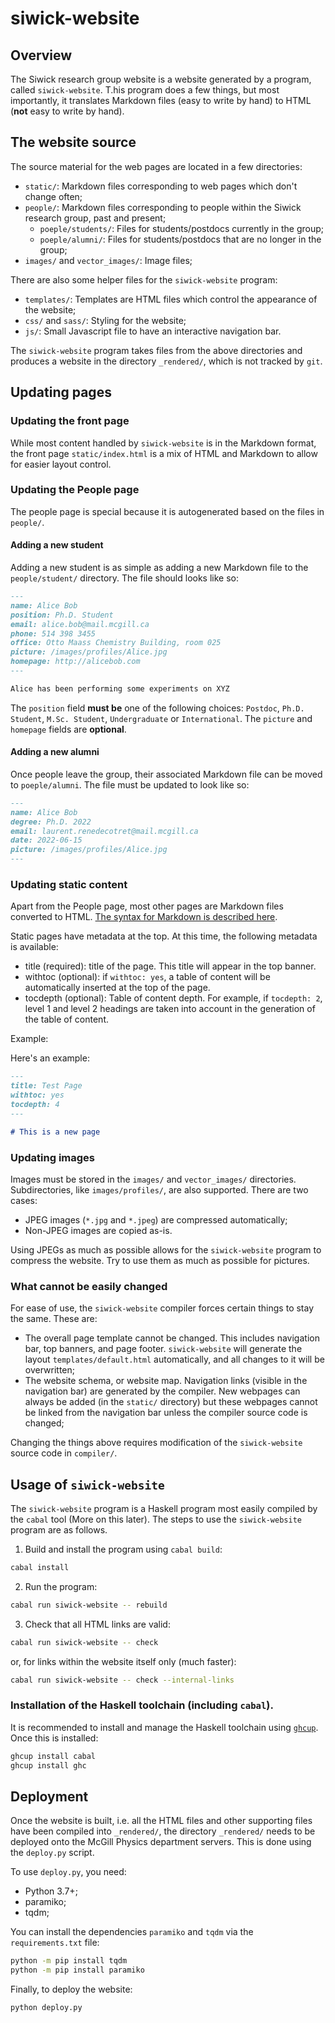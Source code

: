 # siwick-website

## Overview

The Siwick research group website is a website generated by a program, called `siwick-website`. T.his program does a few things, but most importantly, it translates Markdown files (easy to write by hand) to HTML (**not** easy to write by hand).

## The website source

The source material for the web pages are located in a few directories:

* `static/`: Markdown files corresponding to web pages which don't change often;
* `people/`: Markdown files corresponding to people within the Siwick research group, past and present;
    * `poeple/students/`: Files for students/postdocs currently in the group;
    * `poeple/alumni/`: Files for students/postdocs that are no longer in the group;
* `images/` and `vector_images/`: Image files;

There are also some helper files for the `siwick-website` program:

* `templates/`: Templates are HTML files which control the appearance of the website;
* `css/` and `sass/`: Styling for the website;
* `js/`: Small Javascript file to have an interactive navigation bar.

The `siwick-website` program takes files from the above directories and produces a website in the directory `_rendered/`, which is not tracked by `git`.

## Updating pages

### Updating the front page

While most content handled by `siwick-website` is in the Markdown format, the front page `static/index.html` is a mix of HTML and Markdown to allow for easier layout control.

### Updating the People page


The people page is special because it is autogenerated based on the files in `people/`. 

#### Adding a new student

Adding a new student is as simple as adding a new Markdown file to the `people/student/` directory. The file should looks like so:

```markdown
---
name: Alice Bob
position: Ph.D. Student
email: alice.bob@mail.mcgill.ca
phone: 514 398 3455
office: Otto Maass Chemistry Building, room 025
picture: /images/profiles/Alice.jpg
homepage: http://alicebob.com 
---

Alice has been performing some experiments on XYZ 
```

The `position` field **must be** one of the following choices: `Postdoc`, `Ph.D. Student`, `M.Sc. Student`, `Undergraduate` or `International`. The `picture` and `homepage` fields are **optional**.

#### Adding a new alumni

Once people leave the group, their associated Markdown file can be moved to `poeple/alumni`. The file must be updated to look like so:

```markdown
---
name: Alice Bob
degree: Ph.D. 2022
email: laurent.renedecotret@mail.mcgill.ca
date: 2022-06-15
picture: /images/profiles/Alice.jpg
---
```



### Updating static content

Apart from the People page, most other pages are Markdown files converted to HTML. [The syntax for Markdown is described here](https://daringfireball.net/projects/markdown/syntax).

Static pages have metadata at the top. At this time, the following metadata is available:

* title (required): title of the page. This title will appear in the top banner.
* withtoc (optional): if `withtoc: yes`, a table of content will be automatically inserted at the top of the page.
* tocdepth (optional): Table of content depth. For example, if `tocdepth: 2`, level 1 and level 2 headings are taken into account in the generation of the table of content.

Example:

Here's an example:

```markdown
---
title: Test Page
withtoc: yes
tocdepth: 4
---

# This is a new page
```

### Updating images

Images must be stored in the `images/` and `vector_images/` directories. Subdirectories, like `images/profiles/`, are also supported. There are two cases:

* JPEG images (`*.jpg` and `*.jpeg`) are compressed automatically;
* Non-JPEG images are copied as-is.

Using JPEGs as much as possible allows for the `siwick-website` program to compress the website. Try to use them as much as possible for pictures.

### What cannot be easily changed

For ease of use, the `siwick-website` compiler forces certain things to stay the same. These are:

* The overall page template cannot be changed. This includes navigation bar, top banners, and page footer. `siwick-website` will generate the layout `templates/default.html` automatically, and all changes to it will be overwritten;
* The website schema, or website map. Navigation links (visible in the navigation bar) are generated by the compiler. New webpages can always be added (in the `static/` directory) but these webpages cannot be linked from the navigation bar unless the compiler source code is changed;

Changing the things above requires modification of the `siwick-website` source code in `compiler/`.

## Usage of `siwick-website`

The `siwick-website` program is a Haskell program most easily compiled by the `cabal` tool (More on this later). The steps to use the `siwick-website` program are as follows.

1. Build and install the program using `cabal build`:

```sh
cabal install
```

2. Run the program:

```sh
cabal run siwick-website -- rebuild
```

3. Check that all HTML links are valid:

```sh
cabal run siwick-website -- check
```

or, for links within the website itself only (much faster):

```sh
cabal run siwick-website -- check --internal-links
```

### Installation of the Haskell toolchain (including `cabal`).

It is recommended to install and manage the Haskell toolchain using [`ghcup`](https://www.haskell.org/ghcup/#). Once this is installed:

```sh
ghcup install cabal
ghcup install ghc
```

## Deployment

Once the website is built, i.e. all the HTML files and other supporting files have been compiled into `_rendered/`, the directory `_rendered/` needs to be deployed onto the McGill Physics department servers. This is done using the `deploy.py` script.

To use `deploy.py`, you need:
* Python 3.7+;
* paramiko;
* tqdm;

You can install the dependencies `paramiko` and `tqdm` via the `requirements.txt` file:

```sh
python -m pip install tqdm
python -m pip install paramiko
```

Finally, to deploy the website:

```sh
python deploy.py
```